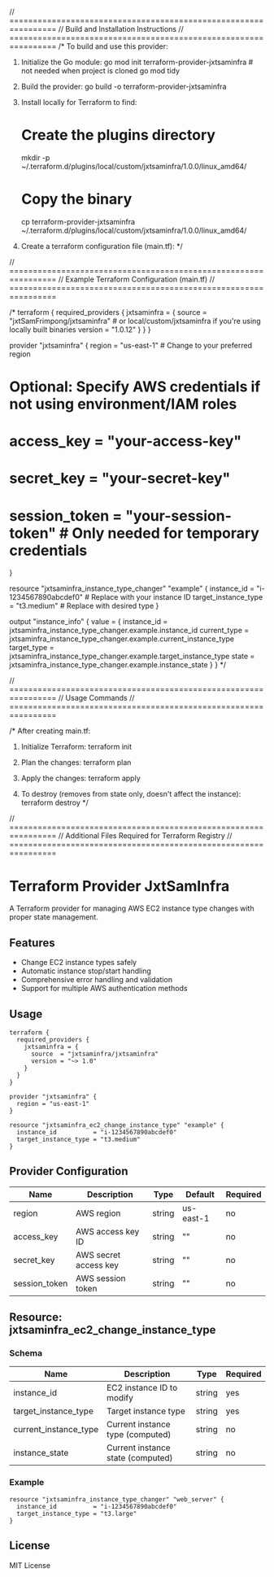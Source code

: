 // ================================================================
// Build and Installation Instructions
// ================================================================
/*
To build and use this provider:

1. Initialize the Go module:
   go mod init terraform-provider-jxtsaminfra # not needed when project is cloned
   go mod tidy

2. Build the provider:
   go build -o terraform-provider-jxtsaminfra

3. Install locally for Terraform to find:
   # Create the plugins directory
   mkdir -p ~/.terraform.d/plugins/local/custom/jxtsaminfra/1.0.0/linux_amd64/
   
   # Copy the binary
   cp terraform-provider-jxtsaminfra ~/.terraform.d/plugins/local/custom/jxtsaminfra/1.0.0/linux_amd64/

4. Create a terraform configuration file (main.tf):
*/

// ================================================================
// Example Terraform Configuration (main.tf)
// ================================================================

/*
terraform {
  required_providers {
    jxtsaminfra = {
      source = "jxtSamFrimpong/jxtsaminfra" # or local/custom/jxtsaminfra if you're using locally built binaries
      version = "1.0.12"
    }
  }
}

provider "jxtsaminfra" {
  region = "us-east-1"  # Change to your preferred region
  
  # Optional: Specify AWS credentials if not using environment/IAM roles
  # access_key    = "your-access-key"
  # secret_key    = "your-secret-key"
  # session_token = "your-session-token"  # Only needed for temporary credentials
}

resource "jxtsaminfra_instance_type_changer" "example" {
  instance_id          = "i-1234567890abcdef0"  # Replace with your instance ID
  target_instance_type = "t3.medium"            # Replace with desired type
}

output "instance_info" {
  value = {
    instance_id          = jxtsaminfra_instance_type_changer.example.instance_id
    current_type         = jxtsaminfra_instance_type_changer.example.current_instance_type
    target_type          = jxtsaminfra_instance_type_changer.example.target_instance_type
    state               = jxtsaminfra_instance_type_changer.example.instance_state
  }
}
*/

// ================================================================
// Usage Commands
// ================================================================

/*
After creating main.tf:

1. Initialize Terraform:
   terraform init

2. Plan the changes:
   terraform plan

3. Apply the changes:
   terraform apply

4. To destroy (removes from state only, doesn't affect the instance):
   terraform destroy
*/

// ================================================================
// Additional Files Required for Terraform Registry
// ================================================================


# Terraform Provider JxtSamInfra

A Terraform provider for managing AWS EC2 instance type changes with proper state management.

## Features

- Change EC2 instance types safely
- Automatic instance stop/start handling
- Comprehensive error handling and validation
- Support for multiple AWS authentication methods

## Usage

```hcl
terraform {
  required_providers {
    jxtsaminfra = {
      source  = "jxtsaminfra/jxtsaminfra"
      version = "~> 1.0"
    }
  }
}

provider "jxtsaminfra" {
  region = "us-east-1"
}

resource "jxtsaminfra_ec2_change_instance_type" "example" {
  instance_id          = "i-1234567890abcdef0"
  target_instance_type = "t3.medium"
}
```

## Provider Configuration

| Name | Description | Type | Default | Required |
|------|-------------|------|---------|----------|
| region | AWS region | string | us-east-1 | no |
| access_key | AWS access key ID | string | "" | no |
| secret_key | AWS secret access key | string | "" | no |
| session_token | AWS session token | string | "" | no |

## Resource: jxtsaminfra_ec2_change_instance_type

### Schema

| Name | Description | Type | Required |
|------|-------------|------|----------|
| instance_id | EC2 instance ID to modify | string | yes |
| target_instance_type | Target instance type | string | yes |
| current_instance_type | Current instance type (computed) | string | no |
| instance_state | Current instance state (computed) | string | no |

### Example

```hcl
resource "jxtsaminfra_instance_type_changer" "web_server" {
  instance_id          = "i-1234567890abcdef0"
  target_instance_type = "t3.large"
}
```

## License

MIT License